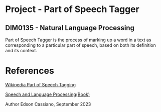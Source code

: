 # Project - Part of Speech Tagger
## DIM0135 - Natural Language Processing

Part of Speech Tagger is the process of marking up a word in a text as corresponding to a particular part of speech, based on both its definition and its context.


# References
[Wikipedia Part of Speech Tagging](https://en.wikipedia.org/wiki/Part-of-speech_tagging)

[Speech and Language Processing(Book)](https://web.stanford.edu/~jurafsky/slp3/)

Author Edson Cassiano, September 2023
